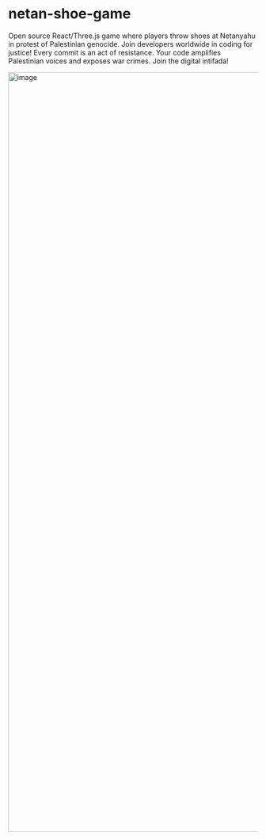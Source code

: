 # netan-shoe-game
Open source React/Three.js game where players throw shoes at Netanyahu in protest of Palestinian genocide. Join developers worldwide in coding for justice! Every commit is an act of resistance. Your code amplifies Palestinian voices and exposes war crimes. Join the digital intifada!

<img width="1024" height="1536" alt="image" src="https://github.com/user-attachments/assets/518541ed-b859-44a1-a96a-797a1a56d9e1" />

